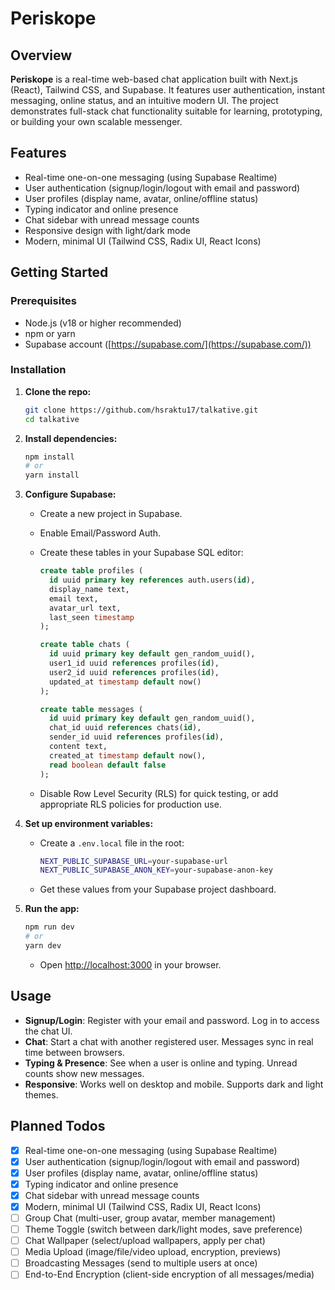 # Periskope

## Overview

**Periskope** is a real-time web-based chat application built with Next.js (React), Tailwind CSS, and Supabase. It features user authentication, instant messaging, online status, and an intuitive modern UI. The project demonstrates full-stack chat functionality suitable for learning, prototyping, or building your own scalable messenger.

## Features

* Real-time one-on-one messaging (using Supabase Realtime)
* User authentication (signup/login/logout with email and password)
* User profiles (display name, avatar, online/offline status)
* Typing indicator and online presence
* Chat sidebar with unread message counts
* Responsive design with light/dark mode
* Modern, minimal UI (Tailwind CSS, Radix UI, React Icons)

## Getting Started

### Prerequisites

* Node.js (v18 or higher recommended)
* npm or yarn
* Supabase account ([https://supabase.com/](https://supabase.com/))

### Installation

1. **Clone the repo:**

   ```bash
   git clone https://github.com/hsraktu17/talkative.git
   cd talkative
   ```

2. **Install dependencies:**

   ```bash
   npm install
   # or
   yarn install
   ```

3. **Configure Supabase:**

   * Create a new project in Supabase.
   * Enable Email/Password Auth.
   * Create these tables in your Supabase SQL editor:

     ```sql
     create table profiles (
       id uuid primary key references auth.users(id),
       display_name text,
       email text,
       avatar_url text,
       last_seen timestamp
     );

     create table chats (
       id uuid primary key default gen_random_uuid(),
       user1_id uuid references profiles(id),
       user2_id uuid references profiles(id),
       updated_at timestamp default now()
     );

     create table messages (
       id uuid primary key default gen_random_uuid(),
       chat_id uuid references chats(id),
       sender_id uuid references profiles(id),
       content text,
       created_at timestamp default now(),
       read boolean default false
     );
     ```
   * Disable Row Level Security (RLS) for quick testing, or add appropriate RLS policies for production use.

4. **Set up environment variables:**

   * Create a `.env.local` file in the root:

     ```bash
     NEXT_PUBLIC_SUPABASE_URL=your-supabase-url
     NEXT_PUBLIC_SUPABASE_ANON_KEY=your-supabase-anon-key
     ```
   * Get these values from your Supabase project dashboard.

5. **Run the app:**

   ```bash
   npm run dev
   # or
   yarn dev
   ```

   * Open [http://localhost:3000](http://localhost:3000) in your browser.

## Usage

* **Signup/Login**: Register with your email and password. Log in to access the chat UI.
* **Chat**: Start a chat with another registered user. Messages sync in real time between browsers.
* **Typing & Presence**: See when a user is online and typing. Unread counts show new messages.
* **Responsive**: Works well on desktop and mobile. Supports dark and light themes.

## Planned Todos

- [x]   Real-time one-on-one messaging (using Supabase Realtime)
- [x]   User authentication (signup/login/logout with email and password)
- [x]   User profiles (display name, avatar, online/offline status)
- [x]   Typing indicator and online presence
- [x]   Chat sidebar with unread message counts
- [x]   Modern, minimal UI (Tailwind CSS, Radix UI, React Icons)
- [ ]   Group Chat (multi-user, group avatar, member management)
- [ ]   Theme Toggle (switch between dark/light modes, save preference)
- [ ]   Chat Wallpaper (select/upload wallpapers, apply per chat)
- [ ]   Media Upload (image/file/video upload, encryption, previews)
- [ ]   Broadcasting Messages (send to multiple users at once)
- [ ]   End-to-End Encryption (client-side encryption of all messages/media)
